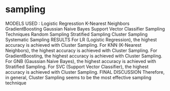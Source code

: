 # sampling

MODELS USED
:
Logistic Regresstion
K-Nearest Neighbors
GradientBoosting
Gaussian Naive Bayes
Support Vector Classifier
Sampling Techniques
Random Sampling
Stratified Sampling
Cluster Sampling
Systematic Sampling
RESULTS
For LR (Logistic Regression), the highest accuracy is achieved with Cluster Sampling.
For KNN (K-Nearest Neighbors), the highest accuracy is achieved with Cluster Sampling.
For GradientBoosting, the highest accuracy is achieved with Cluster Sampling.
For GNB (Gaussian Naive Bayes), the highest accuracy is achieved with Stratified Sampling.
For SVC (Support Vector Classifier), the highest accuracy is achieved with Cluster Sampling.
FINAL DISCUSSION
Therefore, in general, Cluster Sampling seems to be the most effective sampling technique
